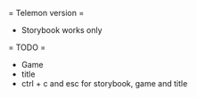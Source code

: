 
= Telemon version =
* Storybook works only

= TODO = 
* Game 
* title
* ctrl + c and esc for storybook, game and title